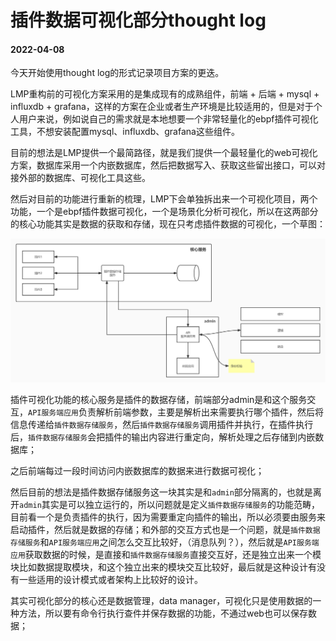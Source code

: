 # 插件数据可视化部分thought log

#### 2022-04-08

今天开始使用thought log的形式记录项目方案的更迭。

LMP重构前的可视化方案采用的是集成现有的成熟组件，前端 + 后端 + mysql + influxdb + grafana，这样的方案在企业或者生产环境是比较适用的，但是对于个人用户来说，例如说自己的需求就是本地想要一个非常轻量化的ebpf插件可视化工具，不想安装配置mysql、influxdb、grafana这些组件。

目前的想法是LMP提供一个最简路径，就是我们提供一个最轻量化的web可视化方案，数据库采用一个内嵌数据库，然后把数据写入、获取这些留出接口，可以对接外部的数据库、可视化工具这些。

然后对目前的功能进行重新的梳理，LMP下会单独拆出来一个可视化项目，两个功能，一个是ebpf插件数据可视化，一个是场景化分析可视化，所以在这两部分的核心功能其实是数据的获取和存储，现在只考虑插件数据的可视化，一个草图：

![](../eBPF_Documentation/static/imgs/LMP-ske.jpg)

插件可视化功能的核心服务是插件的数据存储，前端部分admin是和这个服务交互，`API服务端应用`负责解析前端参数，主要是解析出来需要执行哪个插件，然后将信息传递给`插件数据存储服务`，然后`插件数据存储服务`调用插件并执行，在插件执行后，`插件数据存储服务`会把插件的输出内容进行重定向，解析处理之后存储到内嵌数据库；

之后前端每过一段时间访问内嵌数据库的数据来进行数据可视化；

然后目前的想法是插件数据存储服务这一块其实是和`admin`部分隔离的，也就是离开`admin`其实是可以独立运行的，所以问题就是定义`插件数据存储服务`的功能范畴，目前看一个是负责插件的执行，因为需要重定向插件的输出，所以必须要由服务来启动插件，然后就是数据的存储；和外部的交互方式也是一个问题，就是`插件数据存储服务`和`API服务端应用`之间怎么交互比较好，（消息队列？），然后就是`API服务端应用`获取数据的时候，是直接和`插件数据存储服务`直接交互好，还是独立出来一个模块比如数据提取模块，和这个独立出来的模块交互比较好，最后就是这种设计有没有一些适用的设计模式或者架构上比较好的设计。

其实可视化部分的核心还是数据管理，data manager，可视化只是使用数据的一种方法，所以要有命令行执行查件并保存数据的功能，不通过web也可以保存数据；
